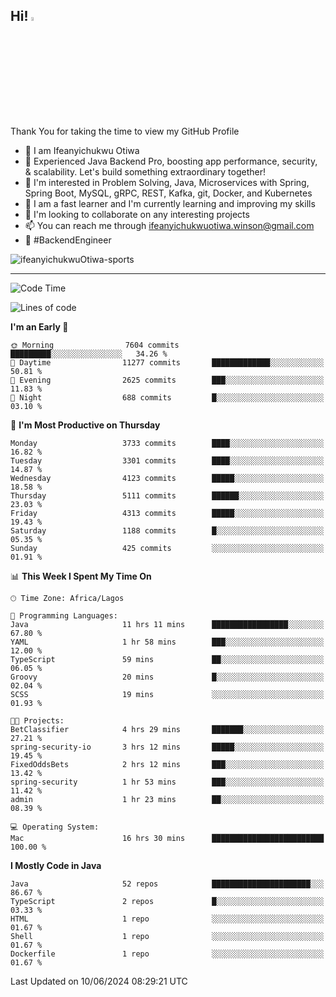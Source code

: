 <!-- BLOG-POST-LIST:START --><!-- BLOG-POST-LIST:END -->

## Hi! <img src="https://media.giphy.com/media/hvRJCLFzcasrR4ia7z/giphy.gif" width="4%"> 

Thank You for taking the time to view my GitHub Profile

- 👋 I am Ifeanyichukwu Otiwa
- 🚀 Experienced Java Backend Pro, boosting app performance, security, & scalability. Let's build something extraordinary together!
- 👀 I'm interested in Problem Solving, Java, Microservices with Spring, Spring Boot, MySQL, gRPC, REST, Kafka, git, Docker, and Kubernetes
- 🌱 I am a fast learner and I'm currently learning and improving my skills
- 💞️ I'm looking to collaborate on any interesting projects
- 📫 You can reach me through ifeanyichukwuotiwa.winson@gmail.com
- 🚀 #BackendEngineer

<p align="left" marginTop="10px"> <img src="https://komarev.com/ghpvc/?username=ifeanyichukwuOtiwa-sports&label=Profile%20views&color=0e75b6&style=for-the-badge" alt="ifeanyichukwuOtiwa-sports" /> </p>

***

<!--START_SECTION:waka-->
![Code Time](http://img.shields.io/badge/Code%20Time-2%2C605%20hrs%2053%20mins-blue)

![Lines of code](https://img.shields.io/badge/From%20Hello%20World%20I%27ve%20Written-5.8%20million%20lines%20of%20code-blue)

**I'm an Early 🐤** 

```text
🌞 Morning                7604 commits        █████████░░░░░░░░░░░░░░░░   34.26 % 
🌆 Daytime                11277 commits       █████████████░░░░░░░░░░░░   50.81 % 
🌃 Evening                2625 commits        ███░░░░░░░░░░░░░░░░░░░░░░   11.83 % 
🌙 Night                  688 commits         █░░░░░░░░░░░░░░░░░░░░░░░░   03.10 % 
```
📅 **I'm Most Productive on Thursday** 

```text
Monday                   3733 commits        ████░░░░░░░░░░░░░░░░░░░░░   16.82 % 
Tuesday                  3301 commits        ████░░░░░░░░░░░░░░░░░░░░░   14.87 % 
Wednesday                4123 commits        █████░░░░░░░░░░░░░░░░░░░░   18.58 % 
Thursday                 5111 commits        ██████░░░░░░░░░░░░░░░░░░░   23.03 % 
Friday                   4313 commits        █████░░░░░░░░░░░░░░░░░░░░   19.43 % 
Saturday                 1188 commits        █░░░░░░░░░░░░░░░░░░░░░░░░   05.35 % 
Sunday                   425 commits         ░░░░░░░░░░░░░░░░░░░░░░░░░   01.91 % 
```


📊 **This Week I Spent My Time On** 

```text
🕑︎ Time Zone: Africa/Lagos

💬 Programming Languages: 
Java                     11 hrs 11 mins      █████████████████░░░░░░░░   67.80 % 
YAML                     1 hr 58 mins        ███░░░░░░░░░░░░░░░░░░░░░░   12.00 % 
TypeScript               59 mins             ██░░░░░░░░░░░░░░░░░░░░░░░   06.05 % 
Groovy                   20 mins             █░░░░░░░░░░░░░░░░░░░░░░░░   02.04 % 
SCSS                     19 mins             ░░░░░░░░░░░░░░░░░░░░░░░░░   01.93 % 

🐱‍💻 Projects: 
BetClassifier            4 hrs 29 mins       ███████░░░░░░░░░░░░░░░░░░   27.21 % 
spring-security-io       3 hrs 12 mins       █████░░░░░░░░░░░░░░░░░░░░   19.45 % 
FixedOddsBets            2 hrs 12 mins       ███░░░░░░░░░░░░░░░░░░░░░░   13.42 % 
spring-security          1 hr 53 mins        ███░░░░░░░░░░░░░░░░░░░░░░   11.42 % 
admin                    1 hr 23 mins        ██░░░░░░░░░░░░░░░░░░░░░░░   08.39 % 

💻 Operating System: 
Mac                      16 hrs 30 mins      █████████████████████████   100.00 % 
```

**I Mostly Code in Java** 

```text
Java                     52 repos            ██████████████████████░░░   86.67 % 
TypeScript               2 repos             █░░░░░░░░░░░░░░░░░░░░░░░░   03.33 % 
HTML                     1 repo              ░░░░░░░░░░░░░░░░░░░░░░░░░   01.67 % 
Shell                    1 repo              ░░░░░░░░░░░░░░░░░░░░░░░░░   01.67 % 
Dockerfile               1 repo              ░░░░░░░░░░░░░░░░░░░░░░░░░   01.67 % 
```




 Last Updated on 10/06/2024 08:29:21 UTC
<!--END_SECTION:waka-->

<!--
<p align="center">
![trophy](https://github-profile-trophy.vercel.app/?username=ifeanyichukwuOtiwa-sports&theme=onedark) (https://github.com/ryo-ma/github-profile-trophy)
</p>
-->

<!---
ifeanyi-otiwa/ifeanyi-otiwa is a ✨ special ✨ repository because its `README.md` (this file) appears on your GitHub profile.
You can click the Preview link to take a look at your changes.
--->
